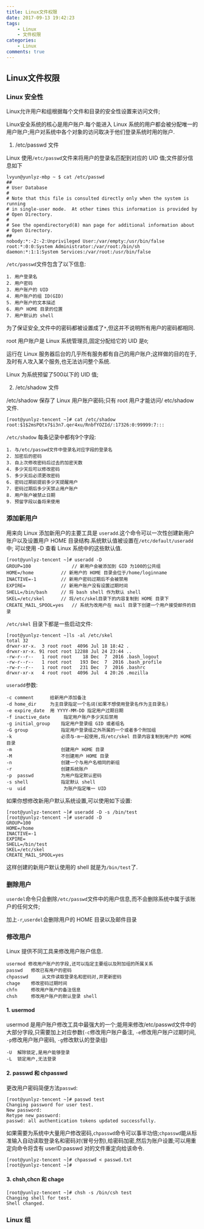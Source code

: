 ```yaml
---
title: Linux文件权限
date: 2017-09-13 19:42:23
tags:
    - Linux
    - 文件权限
categories:
    - Linux
comments: true
---
```


## Linux文件权限

### Linux 安全性

Linux允许用户和组根据每个文件和目录的安全性设置来访问文件;

Linux安全系统的核心是用户账户.每个能进入 Linux 系统的用户都会被分配唯一的用户账户;用户对系统中各个对象的访问取决于他们登录系统时用的账户.

1. /etc/passwd 文件

Linux 使用`/etc/passwd`文件来将用户的登录名匹配到对应的 UID 值;文件部分信息如下

```
lvyun@yunlyz-mbp ~ $ cat /etc/passwd
##
# User Database
#
# Note that this file is consulted directly only when the system is running
# in single-user mode.  At other times this information is provided by
# Open Directory.
#
# See the opendirectoryd(8) man page for additional information about
# Open Directory.
##
nobody:*:-2:-2:Unprivileged User:/var/empty:/usr/bin/false
root:*:0:0:System Administrator:/var/root:/bin/sh
daemon:*:1:1:System Services:/var/root:/usr/bin/false
```

`/etc/passwd`文件包含了以下信息:

	1. 用户登录名
	2. 用户密码
	3. 用户账户的 UID
	4. 用户账户的组 ID(GID)
	5. 用户账户的文本描述
	6. 用户 HOME 目录的位置
	7. 用户默认的 shell

为了保证安全,文件中的密码都被设置成了`*`,但这并不说明所有用户的密码都相同.

root 用户账户是 Linux 系统管理员,固定分配给它的 UID 是`0`;

运行在 Linux 服务器后台的几乎所有服务都有自己的用户账户;这样做的目的在于,及时有人攻入某个服务,也无法访问整个系统.

Linux 为系统预留了500以下的 UID 值;

2. /etc/shadow 文件

/etc/shadow 保存了 Linux 用户账户密码;只有 root 用户才能访问/ etc/shadow 文件.

```
[root@yunlyz-tencent ~]# cat /etc/shadow
root:$1$2msPQtx7$i3n7.qer4xu/RnbfYOZId/:17326:0:99999:7:::
```

`/etc/shadow` 每条记录中都有9个字段:

```
1. 与/etc/passwd文件中登录名对应字段的登录名
2. 加密后的密码
3. 自上次修改密码后过去的加密天数
4. 多少天后可以修改密码
5. 多少天后必须更改密码
6. 密码过期前提前多少天提醒用户
7. 密码过期后多少天禁止用户账户
8. 用户账户被禁止日期
9. 预留字段以备将来使用
```

### 添加新用户

用来向 Linux 添加新用户的主要工具是 `useradd`.这个命令可以一次性创建新用户账户以及设置用户 HOME 目录结构.系统默认值被设置在`/etc/default/useradd`中; 可以使用 -D 查看 Linux 系统中的这些默认值.

```
[root@yunlyz-tencent ~]# useradd -D
GROUP=100				// 新用户会被添加到 GID 为100的公共组
HOME=/home			// 新用户的 HOME 目录会位于/home/loginname
INACTIVE=-1			// 新用户密码过期后不会被禁用
EXPIRE=				// 新用户账户没有设置过期时间
SHELL=/bin/bash		// 将 bash shell 作为默认 shell
SKEL=/etc/skel		// 将/etc/skel目录下的内容复制到 HOME 目录下
CREATE_MAIL_SPOOL=yes	// 系统为改用户在 mail 目录下创建一个用户接受邮件的目录
```

`/etc/skel` 目录下都是一些启动文件:

```
[root@yunlyz-tencent ~]ls -al /etc/skel
total 32
drwxr-xr-x.  3 root root  4096 Jul 18 18:42 .
drwxr-xr-x. 91 root root 12288 Jul 24 23:44 ..
-rw-r--r--   1 root root    18 Dec  7  2016 .bash_logout
-rw-r--r--   1 root root   193 Dec  7  2016 .bash_profile
-rw-r--r--   1 root root   231 Dec  7  2016 .bashrc
drwxr-xr-x   4 root root  4096 Jul  4 20:26 .mozilla
```

`useradd`参数:

```
-c comment		给新用户添加备注
-d home_dir		为主目录指定一个名词(如果不想使用登录名作为主目录名)
-e expire_date	用 YYYY-MM-DD 指定用户过期日期
-f inactive_date	 指定用户账户多少天后禁用
-g initial_group	指定用户登录组 GID 或者组名
-G group			指定用户登录组之外所属的一个或者多个附加组
-k					必须与-m一起使用,将/etc/skel 目录内容复制到用户的 HOME 目录
-m					创建用户 HOME 目录
-M					不创建用户 HOME 目录
-n					创建一个与用户名相同的新组
-r					创建系统账户
-p	passwd			为用户指定默认密码
-s shell			指定默认 shell
-u	uid				 为账户指定唯一 UID
```

如果你想修改新用户默认系统设置,可以使用如下设置:

```
[root@yunlyz-tencent ~]# useradd -D -s /bin/test
[root@yunlyz-tencent ~]# useradd -D
GROUP=100
HOME=/home
INACTIVE=-1
EXPIRE=
SHELL=/bin/test
SKEL=/etc/skel
CREATE_MAIL_SPOOL=yes
```

这样创建的新用户默认使用的 shell 就是为`/bin/test`了.

### 删除用户

`userdel`命令只会删除`/etc/passwd`文件中的用户信息,而不会删除系统中属于该账户的任何文件;

加上`-r`,`userdel`会删除用户的 HOME 目录以及邮件目录

### 修改用户

Linux 提供不同工具来修改用户账户信息.

```
usermod	修改用户账户的字段,还可以指定主要组以及附加组的所属关系
passwd	 修改已有用户的密码
chpasswd	 从文件读取登录名和密码对,并更新密码
chage	 修改密码过期时间
chfn	 修改用户账户的备注信息
chsh	 修改用户账户的默认登录 shell
```
#### 1. usermod

usermod 是用户账户修改工具中最强大的一个;能用来修改/etc/passwd文件中的大部分字段,只需要加上对应参数(`-c`修改用户账户备注, `-e`修改用户账户过期时间, `-p`修改用户账户密码, `-g`修改默认的登录组)

```
-U	解除锁定,是用户能够登录
-L	锁定用户,无法登录
```

#### 2. passwd 和 chpasswd

更改用户密码简便方法`passwd`:

```
[root@yunlyz-tencent ~]# passwd test
Changing password for user test.
New password:
Retype new password:
passwd: all authentication tokens updated successfully.
```

如果需要为系统中大量用户修改密码,`chpasswd`命令可以事半功倍;`chpasswd`能从标准输入自动读取登录名和密码对(冒号分割),给密码加密,然后为账户设置;可以用重定向命令将含有 userID:passwd 对的文件重定向给该命令.

```
[root@yunlyz-tencent ~]# chpasswd < passwd.txt
[root@yunlyz-tencent ~]#
```

#### 3. chsh,chcn 和 chage

```
[root@yunlyz-tencent ~]# chsh -s /bin/csh test
Changing shell for test.
Shell changed.
```
### Linux 组
